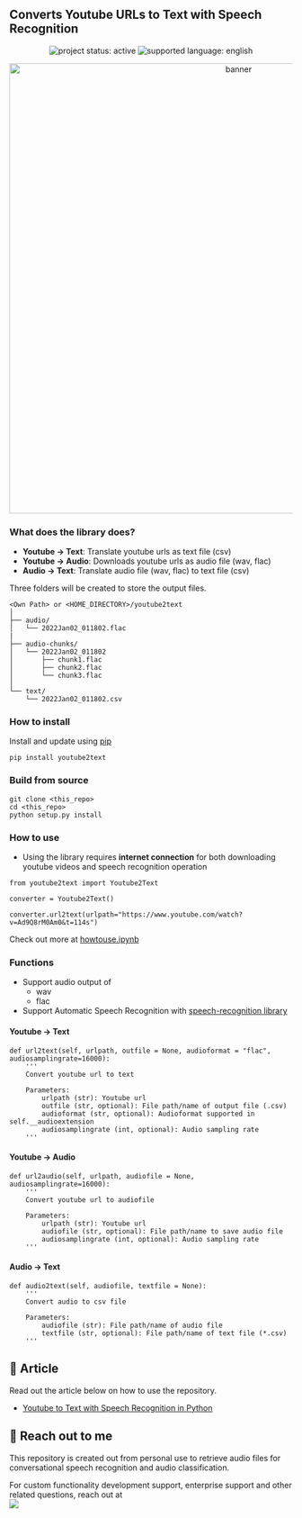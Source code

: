 
## Converts Youtube URLs to Text with Speech Recognition 

<p>
  <p align="center">
<img alt="project status: active" src="https://img.shields.io/badge/Project%20Status-%F0%9F%94%A5Active-brightgreen"> <img alt="supported language: english" src="https://img.shields.io/badge/Supported%20Language-English-blueviolet">

</p>



<div align="center">
  <img alt="banner" src="https://user-images.githubusercontent.com/33477318/147850310-902fa3c3-910c-48de-815a-9e8f54487d73.jpg" width="800"><br>
</div>

### What does the library does?

- **Youtube -> Text**: Translate youtube urls as text file (csv)
- **Youtube -> Audio**: Downloads youtube urls as audio file (wav, flac)
- **Audio -> Text**: Translate audio file (wav, flac) to text file (csv)


Three folders will be created to store the output files.  
```
<Own Path> or <HOME_DIRECTORY>/youtube2text
│
├── audio/
│   └── 2022Jan02_011802.flac
|
├── audio-chunks/
│   └── 2022Jan02_011802
│       ├── chunk1.flac
│       ├── chunk2.flac
│       └── chunk3.flac
│   
└── text/
    └── 2022Jan02_011802.csv
```


### How to install
Install and update using [pip](https://pypi.org/project/youtube2text/)
```
pip install youtube2text
```


### Build from source 
```
git clone <this_repo>
cd <this_repo>
python setup.py install
```

### How to use 
- Using the library requires **internet connection** for both downloading youtube videos and speech recognition operation
```
from youtube2text import Youtube2Text

converter = Youtube2Text()

converter.url2text(urlpath="https://www.youtube.com/watch?v=Ad9Q8rM0Am0&t=114s")
```

Check out more at [howtouse.ipynb](tests/howtouse.ipynb)

### Functions 
- Support audio output of   
    - wav
    - flac
- Support Automatic Speech Recognition with [speech-recognition library](https://pypi.org/project/SpeechRecognition/)

#### Youtube -> Text
```
def url2text(self, urlpath, outfile = None, audioformat = "flac", audiosamplingrate=16000):
    '''
    Convert youtube url to text

    Parameters:
        urlpath (str): Youtube url
        outfile (str, optional): File path/name of output file (.csv)
        audioformat (str, optional): Audioformat supported in self.__audioextension
        audiosamplingrate (int, optional): Audio sampling rate
    '''
```

#### Youtube -> Audio
```
def url2audio(self, urlpath, audiofile = None, audiosamplingrate=16000):
    '''
    Convert youtube url to audiofile

    Parameters:
        urlpath (str): Youtube url
        audiofile (str, optional): File path/name to save audio file
        audiosamplingrate (int, optional): Audio sampling rate
    '''
```

#### Audio -> Text
```
def audio2text(self, audiofile, textfile = None):
    '''
    Convert audio to csv file

    Parameters:
        audiofile (str): File path/name of audio file
        textfile (str, optional): File path/name of text file (*.csv)
    '''
```
## 📝 Article 

Read out the article below on how to use the repository. 

- [Youtube to Text with Speech Recognition in Python](https://towardsdatascience.com/youtube-to-text-with-speech-recognition-in-python-cd47d6d98b16?sk=be41e705c8b182795712a70419a5b8d0)


## 📩 Reach out to me  

This repository is created out from personal use to retrieve audio files for conversational speech recognition and audio classification.

For custom functionality development support, enterprise support and other related questions, reach out at  
<a href="mailto:codenamewei@gmail.com"><img src="https://img.shields.io/badge/-codenamewei@gmail.com-D14836?style=flat&logo=Gmail&logoColor=white"/></a>
